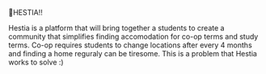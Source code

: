 🏡HESTIA!!

Hestia is a platform that will bring together a students to create a community
that simplifies finding accomodation for co-op terms and study terms. Co-op requires 
students to change locations after every 4 months and finding a home reguraly can be tiresome.
This is a problem that Hestia works to solve :)
